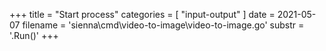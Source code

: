 +++
title = "Start process"
categories = [ "input-output" ]
date = 2021-05-07
filename = 'sienna\cmd\video-to-image\video-to-image.go'
substr = '.Run()'
+++

